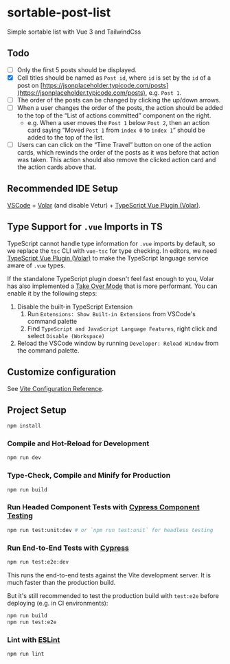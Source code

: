 # sortable-post-list

Simple sortable list with Vue 3 and TailwindCss

## Todo

- [ ] Only the first 5 posts should be displayed.
- [x] Cell titles should be named as `Post id`, where `id` is set by the `id` of a post on [https://jsonplaceholder.typicode.com/posts](https://jsonplaceholder.typicode.com/posts), e.g. `Post 1`.
- [ ] The order of the posts can be changed by clicking the up/down arrows.
- [ ] When a user changes the order of the posts, the action should be added to the top of the “List of actions committed” component on the right.
  - e.g. When a user moves the `Post 1` below `Post 2`, then an action card saying “Moved `Post 1` from `index 0` to `index 1`” should be added to the top of the list.
- [ ] Users can can click on the “Time Travel” button on one of the action cards, which rewinds the order of the posts as it was before that action was taken. This action should also remove the clicked action card and the action cards above that.

## Recommended IDE Setup

[VSCode](https://code.visualstudio.com/) + [Volar](https://marketplace.visualstudio.com/items?itemName=Vue.volar) (and disable Vetur) + [TypeScript Vue Plugin (Volar)](https://marketplace.visualstudio.com/items?itemName=Vue.vscode-typescript-vue-plugin).

## Type Support for `.vue` Imports in TS

TypeScript cannot handle type information for `.vue` imports by default, so we replace the `tsc` CLI with `vue-tsc` for type checking. In editors, we need [TypeScript Vue Plugin (Volar)](https://marketplace.visualstudio.com/items?itemName=Vue.vscode-typescript-vue-plugin) to make the TypeScript language service aware of `.vue` types.

If the standalone TypeScript plugin doesn't feel fast enough to you, Volar has also implemented a [Take Over Mode](https://github.com/johnsoncodehk/volar/discussions/471#discussioncomment-1361669) that is more performant. You can enable it by the following steps:

1. Disable the built-in TypeScript Extension
   1. Run `Extensions: Show Built-in Extensions` from VSCode's command palette
   2. Find `TypeScript and JavaScript Language Features`, right click and select `Disable (Workspace)`
2. Reload the VSCode window by running `Developer: Reload Window` from the command palette.

## Customize configuration

See [Vite Configuration Reference](https://vitejs.dev/config/).

## Project Setup

```sh
npm install
```

### Compile and Hot-Reload for Development

```sh
npm run dev
```

### Type-Check, Compile and Minify for Production

```sh
npm run build
```

### Run Headed Component Tests with [Cypress Component Testing](https://on.cypress.io/component)

```sh
npm run test:unit:dev # or `npm run test:unit` for headless testing
```

### Run End-to-End Tests with [Cypress](https://www.cypress.io/)

```sh
npm run test:e2e:dev
```

This runs the end-to-end tests against the Vite development server.
It is much faster than the production build.

But it's still recommended to test the production build with `test:e2e` before deploying (e.g. in CI environments):

```sh
npm run build
npm run test:e2e
```

### Lint with [ESLint](https://eslint.org/)

```sh
npm run lint
```
